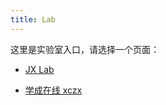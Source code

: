 ```yaml
---
title: Lab
---
```


这里是实验室入口，请选择一个页面：

- [JX Lab](/lab/jxlab.html)

- [学成在线 xczx](/lab/lab/xczx.html)


